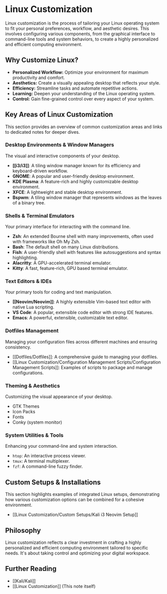 # Linux Customization

Linux customization is the process of tailoring your Linux operating system to fit your personal preferences, workflow, and aesthetic desires. This involves configuring various components, from the graphical interface to command-line tools and system behaviors, to create a highly personalized and efficient computing environment.

## Why Customize Linux?

*   **Personalized Workflow:** Optimize your environment for maximum productivity and comfort.
*   **Aesthetics:** Create a visually appealing desktop that reflects your style.
*   **Efficiency:** Streamline tasks and automate repetitive actions.
*   **Learning:** Deepen your understanding of the Linux operating system.
*   **Control:** Gain fine-grained control over every aspect of your system.

## Key Areas of Linux Customization

This section provides an overview of common customization areas and links to dedicated notes for deeper dives.

### Desktop Environments & Window Managers

The visual and interactive components of your desktop.

*   **[[i3/i3]]**: A tiling window manager known for its efficiency and keyboard-driven workflow.
*   **GNOME**: A popular and user-friendly desktop environment.
*   **KDE Plasma**: A feature-rich and highly customizable desktop environment.
*   **XFCE**: A lightweight and stable desktop environment.
*   **Bspwm**: A tiling window manager that represents windows as the leaves of a binary tree.

### Shells & Terminal Emulators

Your primary interface for interacting with the command line.

*   **Zsh**: An extended Bourne shell with many improvements, often used with frameworks like Oh My Zsh.
*   **Bash**: The default shell on many Linux distributions.
*   **Fish**: A user-friendly shell with features like autosuggestions and syntax highlighting.
*   **Alacritty**: A GPU-accelerated terminal emulator.
*   **Kitty**: A fast, feature-rich, GPU based terminal emulator.

### Text Editors & IDEs

Your primary tools for coding and text manipulation.

*   **[[Neovim/Neovim]]**: A highly extensible Vim-based text editor with native Lua scripting.
*   **VS Code**: A popular, extensible code editor with strong IDE features.
*   **Emacs**: A powerful, extensible, customizable text editor.

### Dotfiles Management

Managing your configuration files across different machines and ensuring consistency.

*   [[Dotfiles/Dotfiles]]: A comprehensive guide to managing your dotfiles.
*   [[Linux Customization/Configuration Management Scripts/Configuration Management Scripts]]: Examples of scripts to package and manage configurations.

### Theming & Aesthetics

Customizing the visual appearance of your desktop.

*   GTK Themes
*   Icon Packs
*   Fonts
*   Conky (system monitor)

### System Utilities & Tools

Enhancing your command-line and system interaction.

*   `htop`: An interactive process viewer.
*   `tmux`: A terminal multiplexer.
*   `fzf`: A command-line fuzzy finder.

## Custom Setups & Installations

This section highlights examples of integrated Linux setups, demonstrating how various customization options can be combined for a cohesive environment.

*   [[Linux Customization/Custom Setups/Kali i3 Neovim Setup]]

## Philosophy

Linux customization reflects a clear investment in crafting a highly personalized and efficient computing environment tailored to specific needs. It's about taking control and optimizing your digital workspace.

## Further Reading

*   [[Kali/Kali]]
*   [[Linux Customization]] (This note itself)